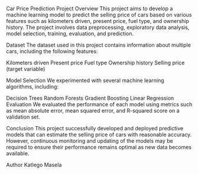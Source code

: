 Car Price Prediction Project
Overview
This project aims to develop a machine learning model to predict the selling price of cars based on various features such as kilometers driven, present price, fuel type, and ownership history. The project involves data preprocessing, exploratory data analysis, model selection, training, evaluation, and prediction.

Dataset
The dataset used in this project contains information about multiple cars, including the following features:

Kilometers driven
Present price
Fuel type
Ownership history
Selling price (target variable)

Model Selection
We experimented with several machine learning algorithms, including:

Decision Trees
Random Forests
Gradient Boosting
Linear Regression
Evaluation
We evaluated the performance of each model using metrics such as mean absolute error, mean squared error, and R-squared score on a validation set.

Conclusion
This project successfully developed and deployed predictive models that can estimate the selling price of cars with reasonable accuracy. However, continuous monitoring and updating of the models may be required to ensure their performance remains optimal as new data becomes available.

Author
Katlego Masela
